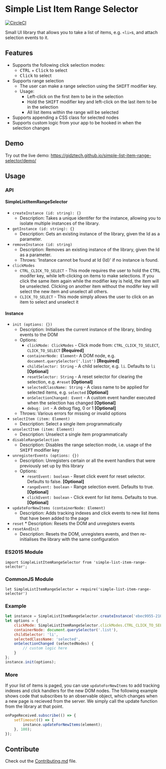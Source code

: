 # Simple List Item Range Selector

[![CircleCI](https://circleci.com/gh/gidztech/simple-list-item-range-selector.svg?style=svg)](https://circleci.com/gh/gidztech/simple-list-item-range-selector)

Small UI library that allows you to take a list of items, e.g. `<li>`s, and attach selection events to it.

## Features
- Supports the following click selection modes:
   * <kbd>CTRL</kbd> + <kbd>Click</kbd> to select
   * <kbd>Click</kbd> to select
- Supports range selection
  - The user can make a range selection using the <kbd>SHIFT</kbd> modifier key.
  - Usage:
    - Left-click on the first item to be in the selection
    - Hold the <kbd>SHIFT</kbd> modifier key and left-click on the last item to be in the selection
    - All list items within the range will be selected
- Supports appending a CSS class for selected nodes
- Supports custom logic from your app to be hooked in when the selection changes

## Demo
Try out the live demo:
https://gidztech.github.io/simple-list-item-range-selector/demo/

## Usage
### API
#### SimpleListItemRangeSelector
- `createInstance (id: string): {}`
  * Description: Takes a unique identifer for the instance, allowing you to isolate multiple instances of the library.
- `getInstance (id: string): {}`
  * Description: Gets an existing instance of the library, given the Id as a parameter.
- `removeInstance (id: string)`
  * Description: Removes an existing instance of the library, given the Id as a parameter.
  * Throws: 'Instance cannot be found at Id {Id}' if no instance is found.
- `clickModes`
  * `CTRL_CLICK_TO_SELECT` - This mode requires the user to hold the <kbd>CTRL</kbd> modifer key, while left-clicking on items to make selections. If you click the same item again while the modifier key is held, the item will be unselected. Clicking on another item without the modifer key will select the new item and unselect all others.
   * `CLICK_TO_SELECT` - This mode simply allows the user to click on an item to select and unselect it

#### Instance
- `init (options: {})`
  * Description: Initialises the current instance of the library, binding events to the DOM
  * Options:
    - `clickMode: ClickModes` - Click mode from: `CTRL_CLICK_TO_SELECT`, `CLICK_TO_SELECT` **[Required]**
    - `containerNode: Element`- A DOM node, e.g. `document.querySelector('.list')` **[Required]**
    - `childSelector: String` - A child selector, e.g. `li`. Defaults to `li` **[Optional]**
    - `resetSelector: String` - A reset selector for clearing the selection, e.g. `#reset` **[Optional]**
    - `selectedClassName: String` - A class name to be applied for selected items, e.g. `selected` **[Optional]**
    - `onSelectionChanged: Event` - A custom event handler executed when the selection has changed **[Optional]**
    - `debug: int` - A debug flag, 0 or 1 **[Optional]**
  *  Throws: Various errors for missing or invalid options
- `selectItem (item: Element)`
  * Description: Select a single item programmatically
- `unselectItem (item: Element)`
  * Description: Unselect a single item programmatically
- `disableRangeSelection`
  * Description: Disables the range selection mode, i.e. usage of the <kbd>SHIFT</kbd> modifier key
- `unregisterEvents (options: {})`
  * Description: Unregisters certain or all the event handlers that were previously set up by this library
  * Options:
    - `resetEvent: boolean` - Reset click event for reset selector. Defaults to false. **[Optional]**
    - `rangeEvent: boolean` - Range selection event. Defaults to true. **[Optional]**
    - `clickEvent: boolean` - Click event for list items. Defaults to true. **[Optional]**
- `updateForNewItems (containerNode: Element)`
  * Description: Adds tracking indexes and click events to new list items that have been added to the page
- `reset`
      * Description: Resets the DOM and unregisters events
- `resetAndInit`
    * Description: Resets the DOM, unregisters events, and then re-initialises the library with the same configuration

### ES2015 Module
```
import SimpleListItemRangeSelector from 'simple-list-item-range-selector';
```

### CommonJS Module
```
let SimpleListItemRangeSelector = require('simple-list-item-range-selector')
```
### Example
```javascript
let instance = SimpleListItemRangeSelector.createInstance('ebec9955-2102-4c5a-a554-e7f9da80af59'); // anything unique
let options = {
    clickMode: SimpleListItemRangeSelector.clickModes.CTRL_CLICK_TO_SELECT,
    containerNode: document.querySelector('.list'),
    childSelector: 'li',
    selectedClassName: 'selected',
    onSelectionChanged (selectedNodes) {
        // custom logic here
    }
};
instance.init(options);
```

### More
If your list of items is paged, you can use `updateForNewItems` to add tracking indexes and click handlers for the new DOM nodes. The following example shows code that subscribes to an observable object, which changes when a new page is recieved from the server. We simply call the update function from the library at that point.

```javascript
onPageReceived.subscribe(() => {
    setTimeout(() => {
        instance.updateForNewItems(element);
    }, 100);
});
```

## Contribute
Check out the [Contributing.md](https://github.com/gidztech/simple-list-item-range-selector/blob/master/CONTRIBUTING.md) file.
